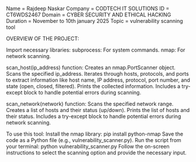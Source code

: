Name = Rajdeep Naskar
Company = CODTECH IT SOLUTIONS
ID = CT6WDS2467
Domain = CYBER SECURITY AND ETHICAL HACKING
Duration = November to 10th january 2025
Topic = vulnerability scanning tool

OVERVIEW OF THE PROJECT:

Import necessary libraries:
  subprocess: For system commands.
  nmap: For network scanning.

scan_host(ip_address) function:
  Creates an nmap.PortScanner object.
  Scans the specified ip_address.
  Iterates through hosts, protocols, and ports to extract information like host name, IP address, protocol, port number, and state (open, closed,   filtered).
  Prints the collected information.
  Includes a try-except block to handle potential errors during scanning.
  
scan_network(network) function:
  Scans the specified network range.
  Creates a list of hosts and their status (up/down).
  Prints the list of hosts and their status.
  Includes a try-except block to handle potential errors during network scanning.

To use this tool:
  Install the nmap library:
    pip install python-nmap
  Save the code as a Python file (e.g., vulnerability_scanner.py).
  Run the script from your terminal:
    python vulnerability_scanner.py
  Follow the on-screen instructions to select the scanning option and provide the necessary input.  
